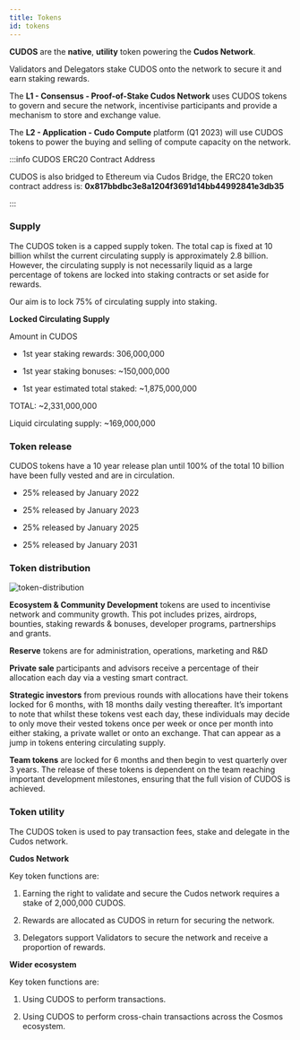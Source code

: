 ```yaml
---
title: Tokens
id: tokens
---
```


**CUDOS** are the **native**, **utility** token powering the **Cudos Network**.

Validators and Delegators stake CUDOS onto the network to secure it and earn staking rewards.

The **L1 - Consensus - Proof-of-Stake Cudos Network** uses CUDOS tokens to govern and secure the network, incentivise participants and provide a mechanism to store and exchange value.

The **L2 - Application - Cudo Compute** platform (Q1 2023) will use CUDOS tokens to power the buying and selling of compute capacity on the network.

:::info CUDOS ERC20 Contract Address

CUDOS is also bridged to Ethereum via Cudos Bridge, the ERC20 token contract address is:
**0x817bbdbc3e8a1204f3691d14bb44992841e3db35**

:::

### Supply

The CUDOS token is a capped supply token. The total cap is fixed at 10 billion whilst the current circulating supply is approximately 2.8 billion. However, the circulating supply is not necessarily liquid as a large percentage of tokens are locked into staking contracts or set aside for rewards.

Our aim is to lock 75% of circulating supply into staking.

**Locked Circulating Supply**

Amount in CUDOS

* 1st year staking rewards: 306,000,000

* 1st year staking bonuses: ~150,000,000

* 1st year estimated total staked: ~1,875,000,000

TOTAL: ~2,331,000,000

Liquid circulating supply: ~169,000,000

### Token release

CUDOS tokens have a 10 year release plan until 100% of the total 10 billion have been fully vested and are in circulation.

* 25% released by January 2022

* 25% released by January 2023

* 25% released by January 2025

* 25% released by January 2031

### Token distribution

![token-distribution](@site/static/img/token-distribution.png)

**Ecosystem & Community Development** tokens are used to incentivise network and community growth. This pot includes prizes, airdrops, bounties, staking rewards & bonuses, developer programs, partnerships and grants.

**Reserve** tokens are for administration, operations, marketing and R&D

**Private sale** participants and advisors receive a percentage of their allocation each day via a vesting smart contract.

**Strategic investors** from previous rounds with allocations have their tokens locked for 6 months, with 18 months daily vesting thereafter. It’s important to note that whilst these tokens vest each day, these individuals may decide to only move their vested tokens once per week or once per month into either staking, a private wallet or onto an exchange. That can appear as a jump in tokens entering circulating supply.

**Team tokens** are locked for 6 months and then begin to vest quarterly over 3 years. The release of these tokens is dependent on the team reaching important development milestones, ensuring that the full vision of CUDOS is achieved.


### Token utility

The CUDOS token is used to pay transaction fees, stake and delegate in the Cudos network.

**Cudos Network**

Key token functions are:

1. Earning the right to validate and secure the Cudos network requires a stake of 2,000,000 CUDOS.

2. Rewards are allocated as CUDOS in return for securing the network.

3. Delegators support Validators to secure the network and receive a proportion of rewards.

**Wider ecosystem**

Key token functions are:

1. Using CUDOS to perform transactions.

2. Using CUDOS to perform cross-chain transactions across the Cosmos ecosystem.
